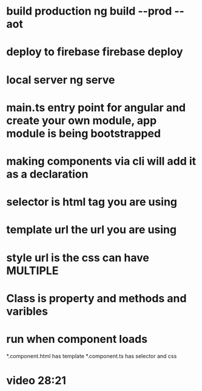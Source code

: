 # build production ng build --prod --aot
# deploy to firebase firebase deploy
# local server ng serve
# main.ts entry point for angular and create your own module, app module is being bootstrapped
# making components via cli will add it as a declaration
# selector is html tag you are using
# template url the url you are using
# style url is the css can have MULTIPLE
# Class is property and methods and varibles
# run when component loads
*.component.html has template
*.component.ts has selector and css

# video 28:21